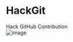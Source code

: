 # HackGit
Hack GitHub Contribution 
<br>
![image](https://github.com/declick/HackGit/assets/36468501/d557b071-431d-437f-84f6-5533bcab23f6)

